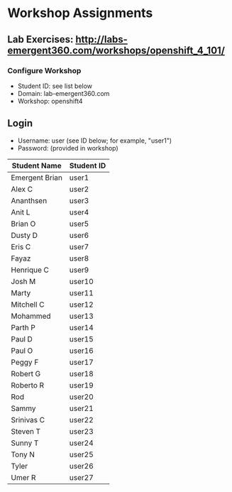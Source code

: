 # Workshop Assignments
## Lab Exercises: http://labs-emergent360.com/workshops/openshift_4_101/
### Configure Workshop
- Student ID: see list below
- Domain: lab-emergent360.com
- Workshop: openshift4

## Login
- Username: user<id> (see ID below; for example, "user1")
- Password: (provided in workshop)

|Student Name |Student ID|
|------------ | ---------------|
|	Emergent Brian	|	user1	|
|	Alex C	|	user2	|
|	Ananthsen	|	user3	|
|	Anit L	|	user4	|
|	Brian O	|	user5	|
|	Dusty D	|	user6	|
|	Eris C	|	user7	|
|	Fayaz	|	user8	|
|	Henrique C	|	user9	|
|	Josh M	|	user10	|
|	Marty	|	user11	|
|	Mitchell C	|	user12	|
|	Mohammed	|	user13	|
|	Parth P	|	user14	|
|	Paul D	|	user15	|
|	Paul O	|	user16	|
|	Peggy F	|	user17	|
|	Robert G	|	user18	|
|	Roberto R	|	user19	|
|	Rod	|	user20	|
|	Sammy	|	user21	|
|	Srinivas C	|	user22	|
|	Steven T	|	user23	|
|	Sunny T	|	user24	|
|	Tony N	|	user25	|
|	Tyler	|	user26	|
|	Umer R	|	user27	|


